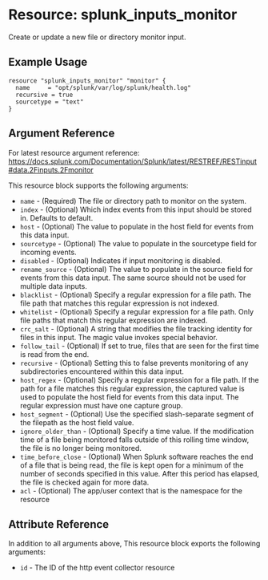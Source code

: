 # Resource: splunk_inputs_monitor
Create or update a new file or directory monitor input.

## Example Usage
```
resource "splunk_inputs_monitor" "monitor" {
  name     = "opt/splunk/var/log/splunk/health.log"
  recursive = true
  sourcetype = "text"
}
```

## Argument Reference
For latest resource argument reference: https://docs.splunk.com/Documentation/Splunk/latest/RESTREF/RESTinput#data.2Finputs.2Fmonitor

This resource block supports the following arguments:
* `name` - (Required) The file or directory path to monitor on the system.
* `index` - (Optional) Which index events from this input should be stored in. Defaults to default.
* `host` - (Optional) The value to populate in the host field for events from this data input.
* `sourcetype` - (Optional) The value to populate in the sourcetype field for incoming events.
* `disabled` - (Optional) Indicates if input monitoring is disabled.
* `rename_source` - (Optional) The value to populate in the source field for events from this data input. The same source should not be used for multiple data inputs.
* `blacklist` - (Optional) Specify a regular expression for a file path. The file path that matches this regular expression is not indexed.
* `whitelist` - (Optional) Specify a regular expression for a file path. Only file paths that match this regular expression are indexed.
* `crc_salt` - (Optional) A string that modifies the file tracking identity for files in this input. The magic value <SOURCE> invokes special behavior.
* `follow_tail` - (Optional) If set to true, files that are seen for the first time is read from the end.
* `recursive` - (Optional) Setting this to false prevents monitoring of any subdirectories encountered within this data input.
* `host_regex` - (Optional) Specify a regular expression for a file path. If the path for a file matches this regular expression, the captured value is used to populate the host field for events from this data input. The regular expression must have one capture group.
* `host_segment` - (Optional) Use the specified slash-separate segment of the filepath as the host field value.
* `ignore_older_than` - (Optional) Specify a time value. If the modification time of a file being monitored falls outside of this rolling time window, the file is no longer being monitored.
* `time_before_close` - (Optional) When Splunk software reaches the end of a file that is being read, the file is kept open for a minimum of the number of seconds specified in this value. After this period has elapsed, the file is checked again for more data.
* `acl` - (Optional) The app/user context that is the namespace for the resource

## Attribute Reference
In addition to all arguments above, This resource block exports the following arguments:

* `id` - The ID of the http event collector resource
